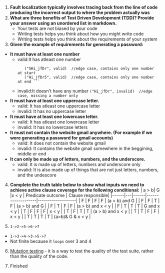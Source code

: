 
1. **Fault localization typically involves tracing back from the line of code producing the incorrect output to where the problem actually was**
2. **What are three benefits of Test Driven Development (TDD)? Provide your answer using an unordered list in markdown.**
   - Your tests are not biased by your code
   - Writing tests helps you think about how you might write code
   - Writing tests helps you think about the requirements of your system
4. **Given the example of requirements for generating a password:**
- **It must have at least one number**
  - valid:It has atleast one number
    ```("Hi_jf5Dr", valid)  //edge case, contains only one number in middle
       ("5Hi_jfDr", valid)  //edge case, contains only one number at start
       ("Hi_jfDr5", valid)  //edge case, contains only one number at end ```
  - invalid:It doesn't have any number
    `("Hi_jfDr", invalid)  //edge case, missing a number only`
- **It must have at least one uppercase letter.**
  - valid: It has atleast one uppercase letter
  - invalid: It has no uppercase letter
- **It must have at least one lowercase letter.**
   - valid: It has atleast one lowercase letter
   - invalid: It has no lowercase letters
- **It must not contain the website gmail anywhere. (For example if we were generating a password for gmail accounts)**
   - valid: It does not contain the website gmail
   - invalid: It contains the website gmail somewhere in the beggining, middle or end  
- **It can only be made up of letters, numbers, and the underscore.**
  - valid: It is made up of letters, numbers and underscore only
  - invalid: It is also made up of things that are not just letters, numbers, and the undescore
4. **Complete the truth table below to show what inputs we need to achieve active clause coverage for the following conditional:**
    | a > b| G |x < y | Predicate outcome | Clause responsible|
    |------|---|------|-------------------|-------------------|
    |  F   | F |   F  |        F          | (a > b) and G     |
    |  F   | F |   T  |        F          | (a > b) and G     |
    |  F   | T |   F  |        F          | (a > b) and x < y |
    |  F   | T |   T  |        T          | G and x < y       |
    |  T   | F |   F  |        F          | x < y             |
    |  T   | F |   T  |        T          | (a > b) and x < y |
    |  T   | T |   F  |        F          | x < y             |
    |  T   | T |   T  |        T          | (a>b)& G & x < y  |
 
5. `1->2->5->6->7`
-  `1->3->4->3->5->7`
-  Not finite because it `loops` over 3 and 4
  
6. [Mutation testing](https://cs2113-f24.github.io/j/software_testing#syntactic-structures) -  it is a way to test the quality of the test suite, rather than the quality of the code.

7. Finished
